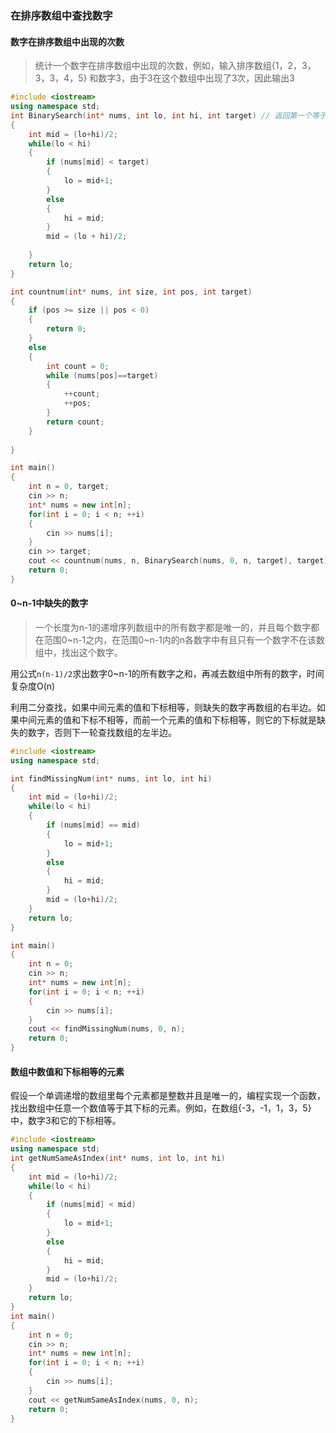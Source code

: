 ### 在排序数组中查找数字

#### 数字在排序数组中出现的次数

> 统计一个数字在排序数组中出现的次数，例如，输入排序数组{1，2，3，3，3，4，5} 和数字3，由于3在这个数组中出现了3次，因此输出3

```C++
#include <iostream>
using namespace std;
int BinarySearch(int* nums, int lo, int hi, int target) // 返回第一个等于target的元素或当向数组中插入target时应该插入的位置。
{
    int mid = (lo+hi)/2;
    while(lo < hi)
    {
        if (nums[mid] < target)
        {
            lo = mid+1;
        }
        else
        {
            hi = mid;
        }
        mid = (lo + hi)/2;
        
    }
    return lo;
}

int countnum(int* nums, int size, int pos, int target)
{
    if (pos >= size || pos < 0)
    {
        return 0;
    }
    else
    {
        int count = 0;
        while (nums[pos]==target)
        {
            ++count;
            ++pos;
        }
        return count;
    }
    
}

int main()
{
    int n = 0, target;
    cin >> n;
    int* nums = new int[n];
    for(int i = 0; i < n; ++i)
    {
        cin >> nums[i];
    }
    cin >> target;
    cout << countnum(nums, n, BinarySearch(nums, 0, n, target), target);
    return 0;
}
```

#### 0~n-1中缺失的数字

> 一个长度为n-1的递增序列数组中的所有数字都是唯一的，并且每个数字都在范围0~n-1之内，在范围0~n-1内的n各数字中有且只有一个数字不在该数组中，找出这个数字。

用公式`n(n-1)/2`求出数字0~n-1的所有数字之和，再减去数组中所有的数字，时间复杂度O(n)

利用二分查找，如果中间元素的值和下标相等，则缺失的数字再数组的右半边。如果中间元素的值和下标不相等，而前一个元素的值和下标相等，则它的下标就是缺失的数字，否则下一轮查找数组的左半边。

```c++
#include <iostream>
using namespace std;

int findMissingNum(int* nums, int lo, int hi)
{
    int mid = (lo+hi)/2;
    while(lo < hi)
    {
        if (nums[mid] == mid)
        {
            lo = mid+1;
        }
        else
        {
            hi = mid;
        }
        mid = (lo+hi)/2;
    }
    return lo;
}

int main()
{
    int n = 0;
    cin >> n;
    int* nums = new int[n];
    for(int i = 0; i < n; ++i)
    {
        cin >> nums[i];
    }
    cout << findMissingNum(nums, 0, n);
    return 0;
}

```

#### 数组中数值和下标相等的元素

假设一个单调递增的数组里每个元素都是整数并且是唯一的，编程实现一个函数，找出数组中任意一个数值等于其下标的元素。例如，在数组{-3，-1，1，3，5}中，数字3和它的下标相等。

```C++
#include <iostream>
using namespace std;
int getNumSameAsIndex(int* nums, int lo, int hi)
{
    int mid = (lo+hi)/2;
    while(lo < hi)
    {
        if (nums[mid] < mid)
        {
            lo = mid+1;
        }
        else
        {
            hi = mid;
        }
        mid = (lo+hi)/2;
    }
    return lo;
}
int main()
{
    int n = 0;
    cin >> n;
    int* nums = new int[n];
    for(int i = 0; i < n; ++i)
    {
        cin >> nums[i];
    }
    cout << getNumSameAsIndex(nums, 0, n);
    return 0;
}

```

